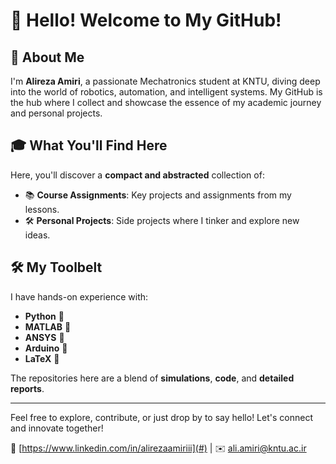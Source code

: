 # 👋 Hello! Welcome to My GitHub!

## 🚀 About Me

I'm **Alireza Amiri**, a passionate Mechatronics student at KNTU, diving deep into the world of robotics, automation, and intelligent systems. My GitHub is the hub where I collect and showcase the essence of my academic journey and personal projects. 

## 🎓 What You'll Find Here

Here, you'll discover a **compact and abstracted** collection of:
- 📚 **Course Assignments**: Key projects and assignments from my lessons.
- 🛠️ **Personal Projects**: Side projects where I tinker and explore new ideas.

## 🛠️ My Toolbelt

I have hands-on experience with:
- **Python** 🐍
- **MATLAB** 🧮
- **ANSYS** 🔧
- **Arduino** 🤖
- **LaTeX** 📝

The repositories here are a blend of **simulations**, **code**, and **detailed reports**.

---

Feel free to explore, contribute, or just drop by to say hello! Let's connect and innovate together!

🔗 [https://www.linkedin.com/in/alirezaamiriii](#) | ✉️ [ali.amiri@kntu.ac.ir](#)
